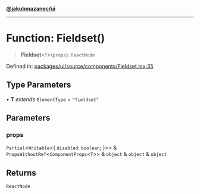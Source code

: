 [**@jakubmazanec/ui**](../README.md)

---

# Function: Fieldset()

> **Fieldset**\<`T`\>(`props`): `ReactNode`

Defined in:
[packages/ui/source/components/Fieldset.tsx:35](https://github.com/jakubmazanec/tools/blob/90a5050fae768000bb00b2044438762c3c8c0f98/packages/ui/source/components/Fieldset.tsx#L35)

## Type Parameters

• **T** _extends_ `ElementType` = `"fieldset"`

## Parameters

### props

`Partial`\<`Writable`\<\{ `disabled`: `boolean`; \}\>\> &
`PropsWithoutRef`\<`ComponentProps`\<`T`\>\> & `object` & `object` & `object`

## Returns

`ReactNode`

